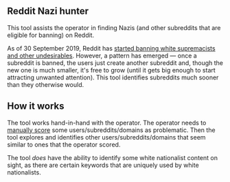 ## Reddit Nazi hunter ##

This tool assists the operator in finding Nazis (and other subreddits that are eligible for banning) on Reddit.

As of 30 September 2019, Reddit has [started banning white supremacists and other undesirables](https://www.reddit.com/r/announcements/comments/dbf9nj/changes_to_our_policy_against_bullying_and/).  However, a pattern has emerged — once a subreddit is banned, the users just create another subreddit and, though the new one is much smaller, it's free to grow (until it gets big enough to start attracting unwanted attention).  This tool identifies subreddits much sooner than they otherwise would.

## How it works ##

The tool works hand-in-hand with the operator.  The operator needs to [manually score](weights.txt) some users/subreddits/domains as problematic.  Then the tool explores and identifies other users/subreddits/domains that seem similar to ones that the operator scored.

The tool *does* have the ability to identify some white nationalist content on sight, as there are certain keywords that are uniquely used by white nationalists.
